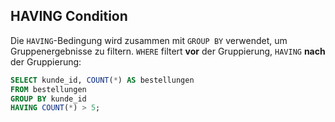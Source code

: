 ## HAVING Condition

Die `HAVING`-Bedingung wird zusammen mit `GROUP BY` verwendet, um Gruppenergebnisse zu filtern. `WHERE` filtert **vor** der Gruppierung, `HAVING` **nach** der Gruppierung:

```sql
SELECT kunde_id, COUNT(*) AS bestellungen
FROM bestellungen
GROUP BY kunde_id
HAVING COUNT(*) > 5;
```
